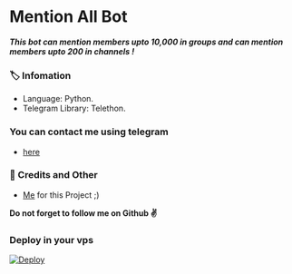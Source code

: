# Mention All Bot
_**This bot can mention members upto 10,000 in groups and can mention members upto 200 in channels !**_

### 🏷 Infomation
- Language: Python.
- Telegram Library: Telethon.

### You can contact me using telegram
-   [here](https://t.me/BEEZLEBUB_OF_HELL)

### 🎯 Credits and Other
- [Me](https://github.com/BEEZLEBUB99) for this Project ;)

**Do not forget to follow me on Github ✌️**
### Deploy in your vps
[![Deploy](https://www.herokucdn.com/deploy/button.svg)](https://heroku.com/deploy?template=https://github.com/Muhammedalthaf174/akeu-mentionbot)
